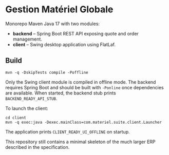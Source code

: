 # Gestion Matériel Globale

Monorepo Maven Java 17 with two modules:


- **backend** – Spring Boot REST API exposing quote and order management.
- **client** – Swing desktop application using FlatLaf.

## Build

```
mvn -q -DskipTests compile -Poffline
```

Only the Swing client module is compiled in offline mode. The backend requires
Spring Boot and should be built with `-Ponline` once dependencies are
available. When started, the backend stub prints `BACKEND_READY_API_STUB`.

To launch the client:

```
cd client
mvn -q exec:java -Dexec.mainClass=com.materiel.suite.client.Launcher
```

The application prints `CLIENT_READY_UI_OFFLINE` on startup.

This repository still contains a minimal skeleton of the much larger ERP
described in the specification.